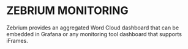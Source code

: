 # ZEBRIUM MONITORING

Zebrium provides an aggregated Word Cloud dashboard that can be embedded in Grafana or any monitoring tool dashboard that supports iFrames.


